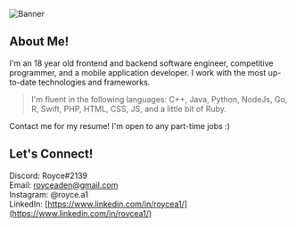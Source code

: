 ![Banner](https://roycearoc.github.io/Personal-Website/images/banner.png)
## About Me!
I'm an 18 year old frontend and backend software engineer, competitive programmer, and a mobile application developer. I work with the most up-to-date technologies and frameworks. 

> I'm fluent in the following languages: C++, Java, Python, NodeJs, Go, R, Swift, PHP, HTML, CSS, JS, and a little bit of Ruby. 

Contact me for my resume! I'm open to any part-time jobs :)

## Let's Connect!
Discord: Royce#2139  
Email: royceaden@gmail.com  
Instagram: @royce.a1  
LinkedIn: [https://www.linkedin.com/in/roycea1/](https://www.linkedin.com/in/roycea1/)
